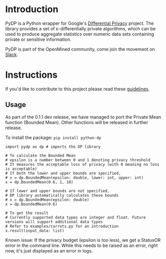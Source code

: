 # Introduction

PyDP is a Python wrapper for Google's [Differential Privacy](https://github.com/google/differential-privacy) project. The library provides a set of ε-differentially private algorithms, which can be used to produce aggregate statistics over numeric data sets containing private or sensitive information.

PyDP is part of the OpenMined community, come join the movement on [Slack](http://slack.openmined.org/).

# Instructions

If you'd like to contribute to this project please read these [guidelines](https://github.com/OpenMined/PyDP/blob/master/contributing.md).


## Usage

As part of the 0.1.1 dev release, we have managed to port the Private Mean function (Bounded Mean). Other functions will be released in further release.

To install the package:
`pip install python-dp`

```
import pydp as dp # imports the DP library

# To calculate the Bounded Mean
# epsilon is a number between 0 and 1 denoting privacy threshold
# It measures the acceptable loss of privacy (with 0 meaning no loss is acceptable)
# If both the lower and upper bounds are specified, 
# x = dp.BoundedMean(epsilon: double, lower: int, upper: int)
x = dp.BoundedMean(0.6, 1, 10)

# If lower and upper bounds are not specified, 
# DP library automatically calculates these bounds
# x = dp.BoundedMean(epsilon: double)
x = dp.BoundedMean(0.6)

# To get the result
# Currently supported data types are integer and float. Future versions will support additional data types
# Refer to examples/carrots.py for an introduction
x.result(input_data: list)

```

Known issue: If the privacy budget (epsilon is too less), we get a StatusOR error in the command line. While this needs to be raised as an error, right now, it's just displayed as an error in logs.
